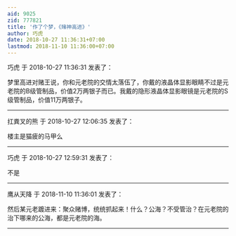 ```yaml
---
aid: 9025
zid: 777821
title: '作了个梦，《赌神高进》'
author: 巧虎
date: 2018-10-27 11:36:31+07:00
lastmod: 2018-11-10 11:36:00+07:00
---
```


巧虎 于 2018-10-27 11:36:31 发表了：

梦里高进对赌王说，你和元老院的交情太落伍了，你戴的液晶体显影眼睛不过是元老院的B级管制品，价值2万两银子而已。我戴的隐形液晶体显影眼镜是元老院的S级管制品，价值11万两银子。

---------

扛粪叉的熊 于 2018-10-27 12:06:35 发表了：

楼主是猫疲的马甲么

---------

巧虎 于 2018-10-27 12:59:31 发表了：

不是

---------

鹰从天降 于 2018-11-10 11:36:01 发表了：

然后某元老踱进来：聚众赌博，统统抓起来！什么？公海？不受管治？在元老院的治下哪来的公海，都是元老院的海。

---------

